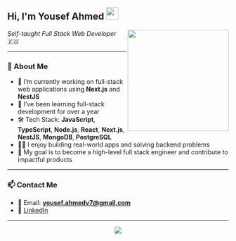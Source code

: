 <h2>Hi, I'm Yousef Ahmed <img src="https://media.giphy.com/media/hvRJCLFzcasrR4ia7z/giphy.gif" width="28" /></h2>

<img align='right' src="https://media.giphy.com/media/ZVik7pBtu9dNS/giphy.gif" width="230" />

<p><em>Self-taught Full Stack Web Developer 🇪🇬</em></p>

---

### 🚀 About Me

- 🔭 I’m currently working on full-stack web applications using **Next.js** and **NestJS**
- 🌱 I’ve been learning full-stack development for over a year
- 🛠️ Tech Stack: **JavaScript**, **TypeScript**, **Node.js**, **React**, **Next.js**, **NestJS**, **MongoDB**, **PostgreSQL**
- 👨‍💻 I enjoy building real-world apps and solving backend problems
- 🎯 My goal is to become a high-level full stack engineer and contribute to impactful products

---

### 📫 Contact Me

- 📧 Email: **yousef.ahmedv7@gmail.com**
- 💼 [LinkedIn](https://www.linkedin.com/in/yousef-ahmed-dev/)

---

<p align="center">
  <img src="https://github-readme-stats.vercel.app/api?username=yousef-v7&show_icons=true&theme=onedark" />
</p>
